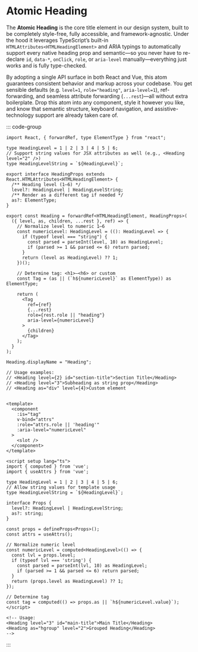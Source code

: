 # Atomic Heading

The **Atomic Heading** is the core title element in our design system, built to be completely style-free, fully accessible, and framework-agnostic. Under the hood it leverages TypeScript’s built-in `HTMLAttributes<HTMLHeadingElement>` and ARIA typings to automatically support every native heading prop and semantic—so you never have to re-declare `id`, `data-*`, `onClick`, `role`, or `aria-level` manually—everything just works and is fully type-checked.

By adopting a single API surface in both React and Vue, this atom guarantees consistent behavior and markup across your codebase. You get sensible defaults (e.g. `level=1`, `role="heading"`, `aria-level=1`), ref-forwarding, and seamless attribute forwarding (`...rest`)—all without extra boilerplate. Drop this atom into any component, style it however you like, and know that semantic structure, keyboard navigation, and assistive-technology support are already taken care of.

::: code-group

```tsx [React]
import React, { forwardRef, type ElementType } from "react";

type HeadingLevel = 1 | 2 | 3 | 4 | 5 | 6;
// Support string values for JSX attributes as well (e.g., <Heading level="2" />)
type HeadingLevelString = `${HeadingLevel}`;

export interface HeadingProps extends React.HTMLAttributes<HTMLHeadingElement> {
  /** Heading level (1–6) */
  level?: HeadingLevel | HeadingLevelString;
  /** Render as a different tag if needed */
  as?: ElementType;
}

export const Heading = forwardRef<HTMLHeadingElement, HeadingProps>(
  ({ level, as, children, ...rest }, ref) => {
    // Normalize level to numeric 1–6
    const numericLevel: HeadingLevel = ((): HeadingLevel => {
      if (typeof level === "string") {
        const parsed = parseInt(level, 10) as HeadingLevel;
        if (parsed >= 1 && parsed <= 6) return parsed;
      }
      return (level as HeadingLevel) ?? 1;
    })();

    // Determine tag: <h1>–<h6> or custom
    const Tag = (as || (`h${numericLevel}` as ElementType)) as ElementType;

    return (
      <Tag
        ref={ref}
        {...rest}
        role={rest.role || "heading"}
        aria-level={numericLevel}
      >
        {children}
      </Tag>
    );
  }
);

Heading.displayName = "Heading";

// Usage examples:
// <Heading level={2} id="section-title">Section Title</Heading>
// <Heading level="3">Subheading as string prop</Heading>
// <Heading as="div" level={4}>Custom element


```

```vue [Vue]
<template>
  <component
    :is="tag"
    v-bind="attrs"
    :role="attrs.role || 'heading'"
    :aria-level="numericLevel"
  >
    <slot />
  </component>
</template>

<script setup lang="ts">
import { computed } from 'vue';
import { useAttrs } from 'vue';

type HeadingLevel = 1 | 2 | 3 | 4 | 5 | 6;
// Allow string values for template usage
type HeadingLevelString = `${HeadingLevel}`;

interface Props {
  level?: HeadingLevel | HeadingLevelString;
  as?: string;
}

const props = defineProps<Props>();
const attrs = useAttrs();

// Normalize numeric level
const numericLevel = computed<HeadingLevel>(() => {
  const lvl = props.level;
  if (typeof lvl === 'string') {
    const parsed = parseInt(lvl, 10) as HeadingLevel;
    if (parsed >= 1 && parsed <= 6) return parsed;
  }
  return (props.level as HeadingLevel) ?? 1;
});

// Determine tag
const tag = computed(() => props.as || `h${numericLevel.value}`);
</script>

<!-- Usage:
<Heading level="3" id="main-title">Main Title</Heading>
<Heading as="hgroup" level="2">Grouped Heading</Heading>
-->

```

:::